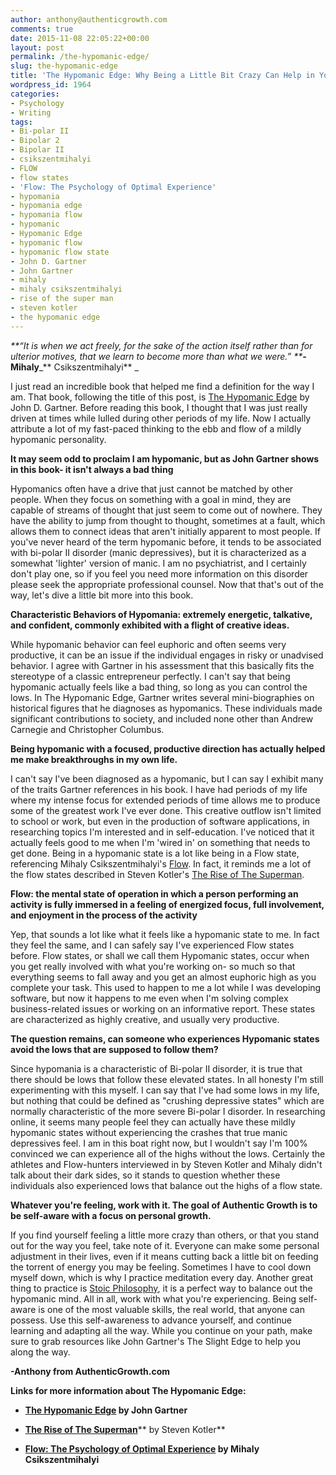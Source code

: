 ```yaml
---
author: anthony@authenticgrowth.com
comments: true
date: 2015-11-08 22:05:22+00:00
layout: post
permalink: /the-hypomanic-edge/
slug: the-hypomanic-edge
title: 'The Hypomanic Edge: Why Being a Little Bit Crazy Can Help in Your Success'
wordpress_id: 1964
categories:
- Psychology
- Writing
tags:
- Bi-polar II
- Bipolar 2
- Bipolar II
- csikszentmihalyi
- FLOW
- flow states
- 'Flow: The Psychology of Optimal Experience'
- hypomania
- hypomania edge
- hypomania flow
- hypomanic
- Hypomanic Edge
- hypomanic flow
- hypomanic flow state
- John D. Gartner
- John Gartner
- mihaly
- mihaly csikszentmihalyi
- rise of the super man
- steven kotler
- the hypomanic edge
---
```


_**“It is when we act freely, for the sake of the action itself rather than for ulterior motives, that we learn to become more than what we were.”
**_**-Mihaly**_** Csikszentmihalyi** _

I just read an incredible book that helped me find a definition for the way I am. That book, following the title of this post, is [The Hypomanic Edge](http://amzn.to/1WKgqHj) by John D. Gartner. Before reading this book, I thought that I was just really driven at times while lulled during other periods of my life. Now I actually attribute a lot of my fast-paced thinking to the ebb and flow of a mildly hypomanic personality.

**It may seem odd to proclaim I am hypomanic, but as John Gartner shows in this book- it isn't always a bad thing**

Hypomanics often have a drive that just cannot be matched by other people. When they focus on something with a goal in mind, they are capable of streams of thought that just seem to come out of nowhere. They have the ability to jump from thought to thought, sometimes at a fault, which allows them to connect ideas that aren't initially apparent to most people. If you've never heard of the term hypomanic before, it tends to be associated with bi-polar II disorder (manic depressives), but it is characterized as a somewhat 'lighter' version of manic. I am no psychiatrist, and I certainly don't play one, so if you feel you need more information on this disorder please seek the appropriate professional counsel. Now that that's out of the way, let's dive a little bit more into this book.

**Characteristic Behaviors of Hypomania: extremely energetic, talkative, and confident, commonly exhibited with a flight of creative ideas.** 

While hypomanic behavior can feel euphoric and often seems very productive, it can be an issue if the individual engages in risky or unadvised behavior. I agree with Gartner in his assessment that this basically fits the stereotype of a classic entrepreneur perfectly. I can't say that being hypomanic actually feels like a bad thing, so long as you can control the lows. In The Hypomanic Edge, Gartner writes several mini-biographies on historical figures that he diagnoses as hypomanics. These individuals made significant contributions to society, and included none other than Andrew Carnegie and Christopher Columbus.

**Being hypomanic with a focused, productive direction has actually helped me make breakthroughs in my own life.**

I can't say I've been diagnosed as a hypomanic, but I can say I exhibit many of the traits Gartner references in his book. I have had periods of my life where my intense focus for extended periods of time allows me to produce some of the greatest work I've ever done. This creative outflow isn't limited to school or work, but even in the production of software applications, in researching topics I'm interested and in self-education. I've noticed that it actually feels good to me when I'm 'wired in' on something that needs to get done. Being in a hypomanic state is a lot like being in a Flow state, referencing Mihaly Csikszentmihalyi's [Flow](http://amzn.to/1WKh0ot). In fact, it reminds me a lot of the flow states described in Steven Kotler's [The Rise of The Superman](http://amzn.to/20F8tYG).

**Flow: the mental state of operation in which a person performing an activity is fully immersed in a feeling of energized focus, full involvement, and enjoyment in the process of the activity**

Yep, that sounds a lot like what it feels like a hypomanic state to me. In fact they feel the same, and I can safely say I've experienced Flow states before. Flow states, or shall we call them Hypomanic states, occur when you get really involved with what you're working on- so much so that everything seems to fall away and you get an almost euphoric high as you complete your task. This used to happen to me a lot while I was developing software, but now it happens to me even when I'm solving complex business-related issues or working on an informative report. These states are characterized as highly creative, and usually very productive.

**The question remains, can someone who experiences Hypomanic states avoid the lows that are supposed to follow them?**

Since hypomania is a characteristic of Bi-polar II disorder, it is true that there should be lows that follow these elevated states. In all honesty I'm still experimenting with this myself. I can say that I've had some lows in my life, but nothing that could be defined as "crushing depressive states" which are normally characteristic of the more severe Bi-polar I disorder. In researching online, it seems many people feel they can actually have these mildly hypomanic states without experiencing the crashes that true manic depressives feel. I am in this boat right now, but I wouldn't say I'm 100% convinced we can experience all of the highs without the lows. Certainly the athletes and Flow-hunters interviewed in by Steven Kotler and Mihaly didn't talk about their dark sides, so it stands to question whether these individuals also experienced lows that balance out the highs of a flow state.

**Whatever you're feeling, work with it. The goal of Authentic Growth is to be self-aware with a focus on personal growth.**

If you find yourself feeling a little more crazy than others, or that you stand out for the way you feel, take note of it. Everyone can make some personal adjustment in their lives, even if it means cutting back a little bit on feeding the torrent of energy you may be feeling. Sometimes I have to cool down myself down, which is why I practice meditation every day. Another great thing to practice is [Stoic Philosophy](http://www.authenticgrowth.com/stoicism/), it is a perfect way to balance out the hypomanic mind. All in all, work with what you're experiencing. Being self-aware is one of the most valuable skills, the real world, that anyone can possess. Use this self-awareness to advance yourself, and continue learning and adapting all the way. While you continue on your path, make sure to grab resources like John Gartner's The Slight Edge to help you along the way.

**-Anthony from AuthenticGrowth.com**

**Links for more information about The Hypomanic Edge:**



	
  * **[The Hypomanic Edge](http://amzn.to/1WKgqHj) by John Gartner**

	
  * [**The Rise of The Superman**](http://amzn.to/20F8tYG)** by Steven Kotler**

	
  * **[Flow: The Psychology of Optimal Experience](http://amzn.to/1WHscaH) by Mihaly Csikszentmihalyi**


